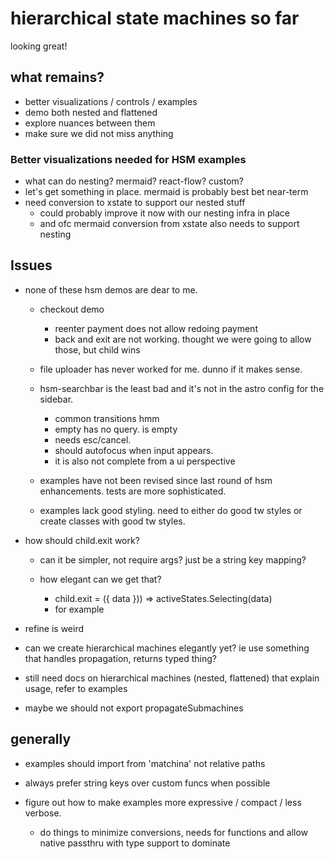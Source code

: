 # hierarchical state machines so far

looking great!

## what remains?

* better visualizations / controls / examples
* demo both nested and flattened
* explore nuances between them
* make sure we did not miss anything

### Better visualizations needed for HSM examples

* what can do nesting? mermaid? react-flow? custom?
* let's get something in place. mermaid is probably best bet near-term
* need conversion to xstate to support our nested stuff
  * could probably improve it now with our nesting infra in place
  * and ofc mermaid conversion from xstate also needs to support nesting 

## Issues

* none of these hsm demos are dear to me.

  * checkout demo

    * reenter payment does not allow redoing payment
    * back and exit are not working. thought we were going to allow those, but child wins
  * file uploader has never worked for me. dunno if it makes sense.
  * hsm-searchbar is the least bad and it's not in the astro config for the sidebar.

    * common transitions hmm
    * empty has no query. is empty
    * needs esc/cancel.
    * should autofocus when input appears.
    * it is also not complete from a ui perspective
  * examples have not been revised since last round of hsm enhancements. tests are more sophisticated.
  * examples lack good styling. need to either do good tw styles or create classes with good tw styles.
* how should child.exit work?

  * can it be simpler, not require args? just be a string key mapping?
  * how elegant can we get that?

    * child.exit = ({ data })) => activeStates.Selecting(data)
    * for example
* refine is weird
* can we create hierarchical machines elegantly yet? ie use something that handles propagation, returns typed thing?
* still need docs on hierarchical machines (nested, flattened) that explain usage, refer to examples
* maybe we should not export propagateSubmachines

## generally

* examples should import from 'matchina' not relative paths
* always prefer string keys over custom funcs when possible
* figure out how to make examples more expressive / compact / less verbose.

  * do things to minimize conversions, needs for functions and allow native passthru with type support to dominate

